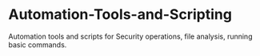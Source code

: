 # Automation-Tools-and-Scripting
Automation tools and scripts for Security operations, file analysis, running basic commands. 
